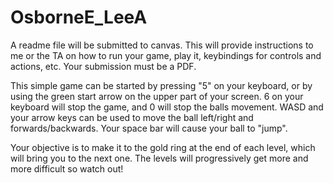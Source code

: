 # OsborneE_LeeA


A readme file will be submitted to canvas. This will provide instructions to me or the TA on how to run your game, play it, keybindings for controls and actions, etc. Your submission must be a PDF.


This simple game can be started by pressing "5" on your keyboard, or by using the green start arrow on the upper part of your screen. 6 on your keyboard will stop the game, and 0 will stop the balls movement. WASD and your arrow keys can be used to move the ball left/right and forwards/backwards. Your space bar will cause your ball to "jump". 

Your objective is to make it to the gold ring at the end of each level, which will bring you to the next one. The levels will progressively get more and more difficult so watch out!
